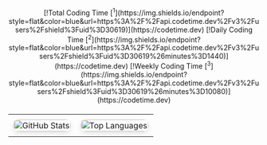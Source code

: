 <style>
  .badge-container {
    margin: 20px 0;
  }
  .badge-container img {
    border-radius: 10px;
    box-shadow: 0 4px 10px rgba(0, 0, 0, 0.1);
    margin: 5px;
  }
  table {
    margin-top: 20px;
    border-collapse: collapse;
  }
  td {
    padding: 10px;
  }
  img {
    width: 100%;
    max-width: 300px;
    border-radius: 10px;
    box-shadow: 0 4px 10px rgba(0, 0, 0, 0.1);
  }
</style>

<div align="center">

  <div class="badge-container">
    [!Total Coding Time [<sup>1</sup>](https://img.shields.io/endpoint?style=flat&color=blue&url=https%3A%2F%2Fapi.codetime.dev%2Fv3%2Fusers%2Fshield%3Fuid%3D30619)](https://codetime.dev)
    [!Daily Coding Time [<sup>2</sup>](https://img.shields.io/endpoint?style=flat&color=blue&url=https%3A%2F%2Fapi.codetime.dev%2Fv3%2Fusers%2Fshield%3Fuid%3D30619%26minutes%3D1440)](https://codetime.dev)
    [!Weekly Coding Time [<sup>3</sup>](https://img.shields.io/endpoint?style=flat&color=blue&url=https%3A%2F%2Fapi.codetime.dev%2Fv3%2Fusers%2Fshield%3Fuid%3D30619%26minutes%3D10080)](https://codetime.dev)
  </div>

  <table>
    <tr>
      <td align="center">
        <img src="https://github-readme-stats.vercel.app/api?username=lanshi47&theme=transparent&count_private=true" alt="GitHub Stats" />
      </td>
      <td align="center">
        <img src="https://github-readme-stats.vercel.app/api/top-langs/?username=lanshi47&theme=transparent&layout=compact" alt="Top Languages" />
      </td>
    </tr>
  </table>

</div>

